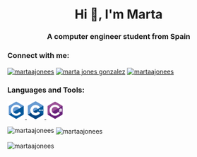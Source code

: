 <h1 align="center">Hi 👋, I'm Marta</h1>
<h3 align="center">A computer engineer student from Spain</h3>

<h3 align="left">Connect with me:</h3>
<p align="left">
<a href="https://twitter.com/martaajonees" target="blank"><img align="center" src="https://raw.githubusercontent.com/rahuldkjain/github-profile-readme-generator/master/src/images/icons/Social/twitter.svg" alt="martaajonees" height="30" width="40" /></a>
<a href="https://linkedin.com/in/marta jones gonzalez" target="blank"><img align="center" src="https://raw.githubusercontent.com/rahuldkjain/github-profile-readme-generator/master/src/images/icons/Social/linked-in-alt.svg" alt="marta jones gonzalez" height="30" width="40" /></a>
<a href="https://instagram.com/martaajonees" target="blank"><img align="center" src="https://raw.githubusercontent.com/rahuldkjain/github-profile-readme-generator/master/src/images/icons/Social/instagram.svg" alt="martaajonees" height="30" width="40" /></a>
</p>

<h3 align="left">Languages and Tools:</h3>
<p align="left"> <a href="https://www.cprogramming.com/" target="_blank" rel="noreferrer"> <img src="https://raw.githubusercontent.com/devicons/devicon/master/icons/c/c-original.svg" alt="c" width="40" height="40"/> </a> <a href="https://www.w3schools.com/cpp/" target="_blank" rel="noreferrer"> <img src="https://raw.githubusercontent.com/devicons/devicon/master/icons/cplusplus/cplusplus-original.svg" alt="cplusplus" width="40" height="40"/> </a> <a href="https://www.w3schools.com/cs/" target="_blank" rel="noreferrer"> <img src="https://raw.githubusercontent.com/devicons/devicon/master/icons/csharp/csharp-original.svg" alt="csharp" width="40" height="40"/> </a> </p>

<p><img align="left" src="https://github-readme-stats.vercel.app/api/top-langs?username=martaajonees&show_icons=true&locale=en&layout=compact" alt="martaajonees" /></p>

<p>&nbsp;<img align="center" src="https://github-readme-stats.vercel.app/api?username=martaajonees&show_icons=true&locale=en" alt="martaajonees" /></p>

<p><img align="center" src="https://github-readme-streak-stats.herokuapp.com/?user=martaajonees&" alt="martaajonees" /></p>

